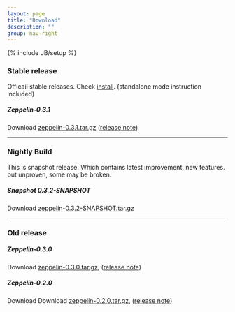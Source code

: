 ```yaml
---
layout: page
title: "Download"
description: ""
group: nav-right
---
```

{% include JB/setup %}


### Stable release

Officail stable releases. Check [install](./docs/install/install.html). (standalone mode instruction included)

##### Zeppelin-0.3.1

Download <a onclick="_gaq.push(['_trackEvent', 'download', 'zeppelin', '0.3.1']);" href="https://s3-ap-northeast-1.amazonaws.com/zeppel.in/zeppelin-0.3.1.tar.gz">zeppelin-0.3.1.tar.gz</a> ([release note](https://zeppelin-project.atlassian.net/secure/ReleaseNote.jspa?projectId=10001&version=10201))

-------------
### Nightly Build

This is snapshot release. Which contains latest improvement, new features. but unproven, some may be broken.

##### Snapshot 0.3.2-SNAPSHOT

Download <a onclick="_gaq.push(['_trackEvent', 'download', 'zeppelin', '0.3.2-SNAPSHOT']);" href="https://s3-ap-northeast-1.amazonaws.com/zeppel.in/zeppelin-0.3.2-SNAPSHOT.tar.gz">zeppelin-0.3.2-SNAPSHOT.tar.gz</a>


-------------
### Old release

##### Zeppelin-0.3.0

Download <a onclick="_gaq.push(['_trackEvent', 'download', 'zeppelin', '0.3.0']);" href="https://s3-ap-northeast-1.amazonaws.com/zeppel.in/zeppelin-0.3.0.tar.gz">zeppelin-0.3.0.tar.gz</a>, ([release note](https://zeppelin-project.atlassian.net/secure/ReleaseNote.jspa?projectId=10001&version=10200))

##### Zeppelin-0.2.0

Download Download <a onclick="_gaq.push(['_trackEvent', 'download', 'zeppelin', '0.2.0']);" href="https://s3-ap-northeast-1.amazonaws.com/zeppel.in/zeppelin-0.2.0.tar.gz">zeppelin-0.2.0.tar.gz</a>, ([release note](https://zeppelin-project.atlassian.net/secure/ReleaseNote.jspa?projectId=10001&version=10001))

